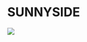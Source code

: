 <h1>SUNNYSIDE</h1>
<img src='https://user-images.githubusercontent.com/75102304/149424990-c6112bb6-0a58-4b7c-92c9-650f6998340b.png'/>
